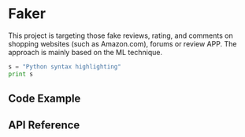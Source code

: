 # Faker

This project is targeting those fake reviews, rating, and comments on shopping websites (such as Amazon.com), forums or review APP. The approach is mainly based on the ML technique.

```python
s = "Python syntax highlighting"
print s
```

## Code Example


## API Reference

